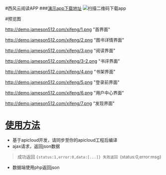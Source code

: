 #西风云阅读APP
###[演示app下载地址](http://demo.jameson512.com/xifeng/0.6.60.apk)
![扫描二维码下载app](http://demo.jameson512.com/xifeng/adv1.png)

#预览图

<http://demo.jameson512.com/xifeng/1.png> "首界面"

<http://demo.jameson512.com/xifeng/2.png> "图书详情界面"

<http://demo.jameson512.com/xifeng/3.png> "阅读界面"


<http://demo.jameson512.com/xifeng/3-2.png> "书评界面"

<http://demo.jameson512.com/xifeng/4.png> "书架界面"

<http://demo.jameson512.com/xifeng/5.png> "登录前界面"

<http://demo.jameson512.com/xifeng/6.png> "用户中心界面"

<http://demo.jameson512.com/xifeng/7.png> "发现界面"

# [使用方法](http://www.kancloud.cn/yuan1314/xifeng)

-	基于apicloud开发，请同步至你的apicloud工程后编译
-	ajax请求，返回json数据
>	成功返回 
	`{status:1,error:0,data:[...]}
>	失败返回
	`{status:0,error:msg}
-	数据端使用php返回json